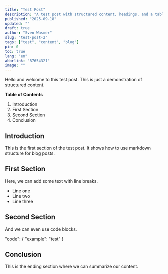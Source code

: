 ```yaml
---
title: "Test Post"
description: "A test post with structured content, headings, and a table of content."
published: "2025-09-18"
updated: ""
draft: true
author: "Sven Wasmer"
slug: "test-post-2"
tags: ["test", "content", "blog"]
pin: 0
toc: true
lang: "en"
abbrlink: "87654321"
image: ""
---
```


Hello and welcome to this test post. This is just a demonstration of structured content.

**Table of Contents**
1. Introduction
3. First Section
3. Second Section
4. Conclusion


## Introduction

This is the first section of the test post. It shows how to use markdown structure for blog posts.

## First Section

Here, we can add some text with line breaks.

- Line one
- Line two
- Line three

## Second Section

And we can even use code blocks.

"code": { "example": "test" }

## Conclusion

This is the ending section where we can summarize our content.